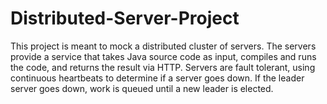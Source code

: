 # Distributed-Server-Project
This project is meant to mock a distributed cluster of servers. The servers provide a service that takes Java source code as input, compiles and runs the code, and returns the result via HTTP. Servers are fault tolerant, using continuous heartbeats to determine if a server goes down. If the leader server goes down, work is queued until a new leader is elected.

